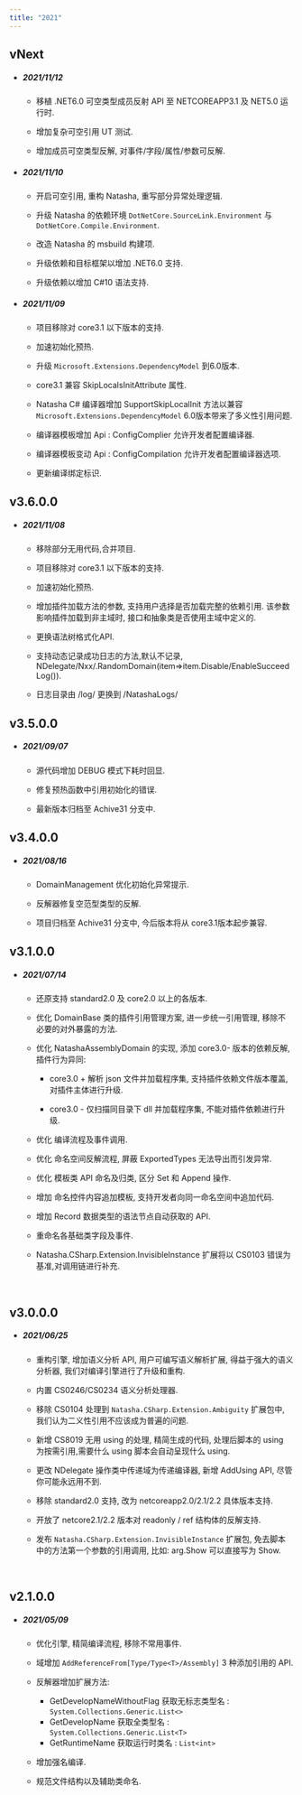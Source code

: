 ```yaml
---
title: "2021"
---  
```


## vNext

 - ##### 2021/11/12

   - 移植 .NET6.0 可空类型成员反射 API 至 NETCOREAPP3.1 及 NET5.0 运行时.
  
   - 增加复杂可空引用 UT 测试.

   - 增加成员可空类型反解, 对事件/字段/属性/参数可反解.

 - ##### 2021/11/10

   - 开启可空引用, 重构 Natasha, 重写部分异常处理逻辑.

   - 升级 Natasha 的依赖环境 `DotNetCore.SourceLink.Environment` 与 `DotNetCore.Compile.Environment`.

   - 改造 Natasha 的 msbuild 构建项.

   - 升级依赖和目标框架以增加 .NET6.0 支持.
   
   - 升级依赖以增加 C#10 语法支持.

 - ##### 2021/11/09

   - 项目移除对 core3.1 以下版本的支持.
  
   - 加速初始化预热.

   - 升级 `Microsoft.Extensions.DependencyModel` 到6.0版本.

   - core3.1 兼容 SkipLocalsInitAttribute 属性.

   - Natasha C# 编译器增加 SupportSkipLocalInit 方法以兼容 `Microsoft.Extensions.DependencyModel` 6.0版本带来了多义性引用问题.

   - 编译器模板增加 Api : ConfigComplier 允许开发者配置编译器.

   - 编译器模板变动 Api : ConfigCompilation 允许开发者配置编译器选项.

   - 更新编译绑定标识.

## v3.6.0.0

 - ##### 2021/11/08

   - 移除部分无用代码,合并项目.

   - 项目移除对 core3.1 以下版本的支持.
  
   - 加速初始化预热.

   - 增加插件加载方法的参数, 支持用户选择是否加载完整的依赖引用. 该参数影响插件加载到非主域时, 接口和抽象类是否使用主域中定义的.

   - 更换语法树格式化API.

   - 支持动态记录成功日志的方法,默认不记录, NDelegate/Nxx/.RandomDomain(item=>item.Disable/EnableSucceedLog()).

   - 日志目录由 /log/ 更换到 /NatashaLogs/

## v3.5.0.0

 - ##### 2021/09/07

   - 源代码增加 DEBUG 模式下耗时回显.
  
   - 修复预热函数中引用初始化的错误.

   - 最新版本归档至 Achive31 分支中.

## v3.4.0.0

 - ##### 2021/08/16

   - DomainManagement 优化初始化异常提示.
  
   - 反解器修复空范型类型的反解.

   - 项目归档至 Achive31 分支中, 今后版本将从 core3.1版本起步兼容.

## v3.1.0.0
 
 - ##### 2021/07/14
 
    - 还原支持 standard2.0 及 core2.0 以上的各版本.
 
    - 优化 DomainBase 类的插件引用管理方案, 进一步统一引用管理, 移除不必要的对外暴露的方法.
    
    - 优化 NatashaAssemblyDomain 的实现, 添加 core3.0- 版本的依赖反解, 插件行为异同: 
  
      - core3.0 + 解析 json 文件并加载程序集, 支持插件依赖文件版本覆盖, 对插件主体进行升级.
  
      - core3.0 - 仅扫描同目录下 dll 并加载程序集, 不能对插件依赖进行升级.
    
    - 优化 编译流程及事件调用.
    
    - 优化 命名空间反解流程, 屏蔽 ExportedTypes 无法导出而引发异常.
    
    - 优化 模板类 API 命名及归类, 区分 Set 和 Append 操作.
    
    - 增加 命名控件内容追加模板, 支持开发者向同一命名空间中追加代码.
    
    - 增加 Record 数据类型的语法节点自动获取的 API.
    
    - 重命名各基础类字段及事件.
    
    - Natasha.CSharp.Extension.InvisibleInstance 扩展将以 CS0103 错误为基准,对调用链进行补充.  
  
<br/>

## v3.0.0.0

- ##### 2021/06/25

  - 重构引擎, 增加语义分析 API, 用户可编写语义解析扩展, 得益于强大的语义分析器, 我们对编译引擎进行了升级和重构.

  - 内置 CS0246/CS0234 语义分析处理器.

  - 移除 CS0104 处理到 `Natasha.CSharp.Extension.Ambiguity` 扩展包中, 我们认为二义性引用不应该成为普遍的问题.

  - 新增 CS8019 无用 using 的处理, 精简生成的代码, 处理后脚本的 using 为按需引用,需要什么 using 脚本会自动呈现什么 using.

  - 更改 NDelegate 操作类中传递域为传递编译器, 新增 AddUsing API, 尽管你可能永远用不到.

  - 移除 standard2.0 支持, 改为 netcoreapp2.0/2.1/2.2 具体版本支持.

  - 开放了 netcore2.1/2.2 版本对 readonly / ref 结构体的反解支持.

  - 发布 `Natasha.CSharp.Extension.InvisibleInstance` 扩展包, 免去脚本中的方法第一个参数的引用调用, 比如: arg.Show 可以直接写为 Show.

<br/>

## v2.1.0.0

- ##### 2021/05/09

  - 优化引擎, 精简编译流程, 移除不常用事件.

  - 域增加 `AddReferenceFrom[Type/Type<T>/Assembly]` 3 种添加引用的 API.

  - 反解器增加扩展方法:

    - GetDevelopNameWithoutFlag 获取无标志类型名 : `System.Collections.Generic.List<>`
    - GetDevelopName 获取全类型名 : `System.Collections.Generic.List<T>`
    - GetRuntimeName 获取运行时类名 : `List<int>`

  - 增加强名编译.

  - 规范文件结构以及辅助类命名.

 <br/>
